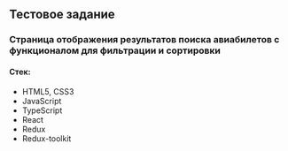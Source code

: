 ## Тестовое задание

### Страница отображения результатов поиска авиабилетов с функционалом для фильтрации и сортировки

#### Стек:
- HTML5, CSS3
- JavaScript
- TypeScript
- React
- Redux
- Redux-toolkit

